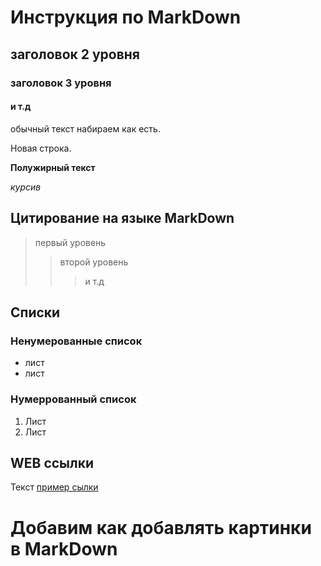 # Инструкция по MarkDown
## заголовок 2 уровня
### заголовок 3 уровня 
#### и т.д
обычный текст набираем как есть.

Новая строка.

**Полужирный текст**

*курсив*

## Цитирование на языке MarkDown
> первый уровень
>> второй уровень
>>> и т.д

## Списки
### Ненумерованные список
* лист
* лист

### Нумеррованный список
1. Лист
2. Лист

## WEB ссылки
Текст [пример сылки](http.example.com "Всплывающая подсказка")

# Добавим как добавлять картинки в MarkDown